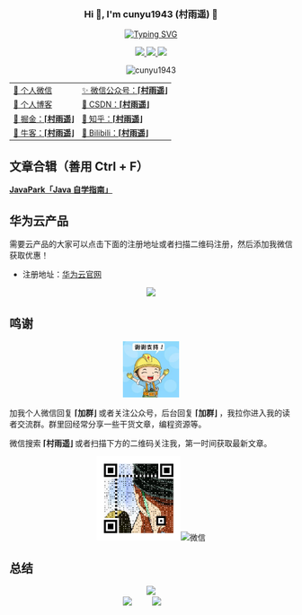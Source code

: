 <h3 align="center">Hi 👋, I'm cunyu1943 (村雨遥) 🦊</h3>

<p align="center">
<a href="https://git.io/typing-svg"><img src="https://readme-typing-svg.demolab.com?font=Zhi+Mang+Xing&size=23&pause=1000&color=15485F&center=true&vCenter=true&width=500&lines=%F0%9F%8E%88+%E5%90%BE%E7%94%9F%E4%B9%9F%E6%9C%89%E6%B6%AF%EF%BC%8C%E8%80%8C%E7%9F%A5%E4%B9%9F%E6%97%A0%E6%B6%AF%E3%80%82" alt="Typing SVG" /></a>
</p>

<p align="center">
    <a title="Github Total Stars" target="_blank" href="https://github.com/cunyu1943">
        <img src="https://img.shields.io/github/stars/cunyu1943.svg?logo=star&label=Total%20Stars&color=success" />
    </a>
    <a title="Github Followers" target="_blank" href="https://github.com/cunyu1943">
        <img src="https://img.shields.io/badge/dynamic/json?label=GitHub&suffix=%20followers&query=%24.data.totalSubs&url=https%3A%2F%2Fapi.spencerwoo.com%2Fsubstats%2F%3Fsource%3Dgithub%26queryKey=cunyu1943&color=blue&logo=github&longCache=true" />
    </a>
    <a title="My Blog Site" target="_blank" href="https://cunyu1943.github.io/">
        <img src="https://img.shields.io/badge/%E5%8D%9A%E5%AE%A2%20(blog)-cunyu1943.github.io-orange" />
    </a>
</p>

<p align="center">
    <img src="https://github-profile-trophy.vercel.app/?username=cunyu1943&title=Stars,Followers,MultiLanguage,Commits,Issues&margin-w=15&margin-h=15" alt="cunyu1943" />
</p>

|                                                              |                                                              |
| ------------------------------------------------------------ | :----------------------------------------------------------- |
| [🙊 个人微信](./imgs/wechat.gif)                              | [✨ 微信公众号：**⌈村雨遥⌋**](./imgs/wepublic.gif)            |
| [🎈 个人博客](https://cunyu1943.github.io)                    | [🎉 CSDN：**⌈村雨遥⌋**](https://cunyu1943.blog.csdn.net/)     |
| [🎊 掘金：**⌈村雨遥⌋**](https://juejin.cn/user/747323637904519) | [🎏 知乎：**⌈村雨遥⌋**](https://www.zhihu.com/people/cunyu1943) |
| [🎨 牛客：**⌈村雨遥⌋**](https://www.nowcoder.com/profile/806383223) | [🎯 Bilibili：**⌈村雨遥⌋**](https://space.bilibili.com/77697774) |
  

## 文章合辑（善用 Ctrl + F）

**[JavaPark「Java 自学指南」](https://cunyu1943.github.io/JavaPark/)**

## 华为云产品

需要云产品的大家可以点击下面的注册地址或者扫描二维码注册，然后添加我微信获取优惠！

- 注册地址：[华为云官网](https://account.huaweicloud.com/obmgr/invitation/invitation.html?bpName=000000010000000286D150A555448DB6D05E99F423FF66FC4BDA8E6671BDDEBBF4634C72DF798856277171ED818B98E14CFE647B97D33DAAF253B39519C4647D879489700428014D&inviteCode=00000001000000028EE2EC66892AB1B7D108A0B786D99A1C8015529CE8495C138D202EE5B7F97289&bindType=1&isDefault=1)

<p align="center"><img src="https://user-images.githubusercontent.com/22308895/135012798-59f9895a-c129-4cc4-9e62-8e7ba637a4ca.gif" width="150"/></p>

## 鸣谢

<p align="center"><img src="imgs/thx.gif" width="100"/></p>

加我个人微信回复 **⌈加群⌋** 或者关注公众号，后台回复 **⌈加群⌋** ，我拉你进入我的读者交流群。群里回经常分享一些干货文章，编程资源等。

微信搜索 **⌈村雨遥⌋** 或者扫描下方的二维码关注我，第一时间获取最新文章。

<p align="center"><img src="imgs/wepublic.gif" width="150" alt="公众号"/><img src="imgs/wechat.gif" width="150" alt="微信"/></p>

## 总结

<div align="center">
    <span>&emsp;&emsp;</span>
    <img height="175px" src="http://github-profile-summary-cards.vercel.app/api/cards/profile-details?username=cunyu1943&theme=2077" />
    <span>&emsp;&emsp;</span>
</div>
<div align="center">
    <img height="175px" src="http://github-profile-summary-cards.vercel.app/api/cards/stats?username=cunyu1943&theme=2077" />
    <span>&emsp;&emsp;</span>
    <img height="175px" src="http://github-profile-summary-cards.vercel.app/api/cards/productive-time?username=cunyu1943&theme=2077&utcOffset=8" />
    <span>&emsp;&emsp;</span>
</div>


